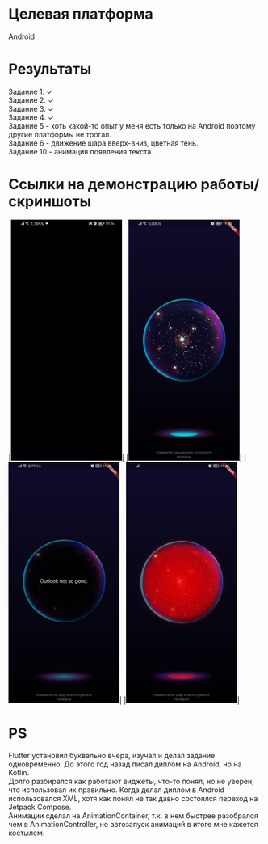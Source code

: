 # Целевая платформа

Android

# Результаты

Задание 1. ✓ <br/>
Задание 2. ✓ <br/>
Задание 3. ✓ <br/>
Задание 4. ✓ <br/>
Задание 5 - хоть какой-то опыт у меня есть только на Android поэтому другие платформы не трогал. <br/>
Задание 6 - движение шара вверх-вниз, цветная тень. <br/>
Задание 10 - анимация появления текста. <br/>

# Ссылки на демонстрацию работы/скриншоты

|<img src="https://github.com/SollWar/surf-flutter-study-jam-4/blob/main/docs/results/gif.gif" width="220">|
|<img src="https://github.com/SollWar/surf-flutter-study-jam-4/blob/main/docs/results/scr1.jpg" width="220">|
|<img src="https://github.com/SollWar/surf-flutter-study-jam-4/blob/main/docs/results/scr2.jpg" width="220">|
|<img src="https://github.com/SollWar/surf-flutter-study-jam-4/blob/main/docs/results/scr3.jpg" width="220">| <br/>

# PS
Flutter установил буквально вчера, изучал и делал задание одновременно. До этого год назад писал диплом на Android, но на Kotlin. <br/>
Долго разбирался как работают виджеты, что-то понял, но не уверен, что использовал их правильно. Когда делал диплом в Android использовался XML, хотя как понял не так давно состоялся переход на Jetpack Compose. <br/>
Анимации сделал на AnimationContainer, т.к. в нем быстрее разобрался чем в AnimationController, но автозапуск анимаций в итоге мне кажется костылем.
